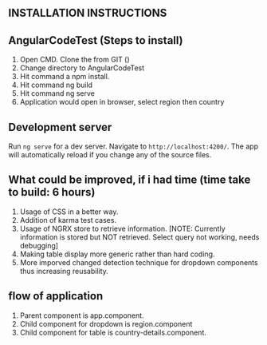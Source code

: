 ## INSTALLATION INSTRUCTIONS

## AngularCodeTest (Steps to install)
1. Open CMD. Clone the from GIT ()
2. Change directory to AngularCodeTest
3. Hit command a npm install.
4. Hit command ng build
5. Hit command ng serve
6. Application would open in browser, select region then country

## Development server
Run `ng serve` for a dev server. Navigate to `http://localhost:4200/`. The app will automatically reload if you change any of the source files.

## What could be improved, if i had time (time take to build: 6 hours)
1. Usage of CSS in a better way.
2. Addition of karma test cases.
3. Usage of NGRX store to retrieve information. [NOTE: Currently information is stored but NOT retrieved. Select query not working, needs debugging]
4. Making table display more generic rather than hard coding.
5. More imporved changed detection technique for dropdown components thus increasing reusability.

## flow of application
1. Parent component is app.component.
2. Child component for dropdown is region.component
3. Child component for table is country-details.component. 

